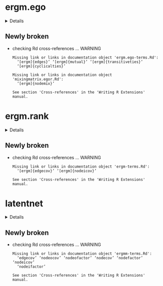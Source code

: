 # ergm.ego

<details>

* Version: 1.0.0
* GitHub: https://github.com/statnet/ergm.ego
* Source code: https://github.com/cran/ergm.ego
* Date/Publication: 2021-06-23 07:00:04 UTC
* Number of recursive dependencies: 74

Run `revdep_details(, "ergm.ego")` for more info

</details>

## Newly broken

*   checking Rd cross-references ... WARNING
    ```
    Missing link or links in documentation object 'ergm.ego-terms.Rd':
      ‘[ergm]{edges}’ ‘[ergm]{mutual}’ ‘[ergm]{transitiveties}’
      ‘[ergm]{cyclicalties}’
    
    Missing link or links in documentation object 'mixingmatrix.egor.Rd':
      ‘[ergm]{nodemix}’
    
    See section 'Cross-references' in the 'Writing R Extensions' manual.
    ```

# ergm.rank

<details>

* Version: 4.0.0
* GitHub: https://github.com/statnet/ergm.rank
* Source code: https://github.com/cran/ergm.rank
* Date/Publication: 2021-06-20 19:30:02 UTC
* Number of recursive dependencies: 58

Run `revdep_details(, "ergm.rank")` for more info

</details>

## Newly broken

*   checking Rd cross-references ... WARNING
    ```
    Missing link or links in documentation object 'ergm-terms.Rd':
      ‘[ergm]{edgecov}’ ‘[ergm]{nodeicov}’
    
    See section 'Cross-references' in the 'Writing R Extensions' manual.
    ```

# latentnet

<details>

* Version: 2.10.5
* GitHub: https://github.com/statnet/latentnet
* Source code: https://github.com/cran/latentnet
* Date/Publication: 2020-03-22 08:50:02 UTC
* Number of recursive dependencies: 103

Run `revdep_details(, "latentnet")` for more info

</details>

## Newly broken

*   checking Rd cross-references ... WARNING
    ```
    Missing link or links in documentation object 'ergmm-terms.Rd':
      ‘edgecov’ ‘nodeocov’ ‘nodeofactor’ ‘nodecov’ ‘nodefactor’ ‘nodeicov’
      ‘nodeifactor’
    
    See section 'Cross-references' in the 'Writing R Extensions' manual.
    ```

